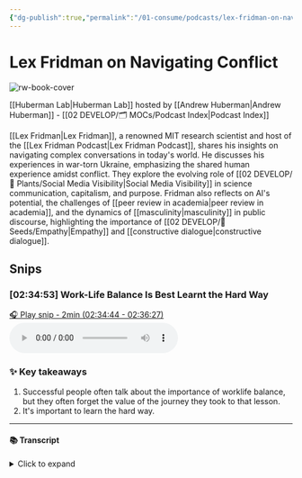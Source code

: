 ```yaml
---
{"dg-publish":true,"permalink":"/01-consume/podcasts/lex-fridman-on-navigating-conflict/","title":"Lex Fridman on Navigating Conflict","tags":["podcasts"]}
---
```


# Lex Fridman on Navigating Conflict

![rw-book-cover](https://images.weserv.nl/?url=https%3A%2F%2Fmegaphone.imgix.net%2Fpodcasts%2F042e6144-725e-11ec-a75d-c38f702aecad%2Fimage%2FHuberman-Lab-Podcast-Thumbnail-3000x3000.png%3Fixlib%3Drails-4.2.0%26max-w%3D3000%26max-h%3D3000%26fit%3Dcrop%26auto%3Dformat%2Ccompress&w=300&h=300)

[[Huberman Lab\|Huberman Lab]] hosted by [[Andrew Huberman\|Andrew Huberman]] - [[02 DEVELOP/🗂️ MOCs/Podcast Index\|Podcast Index]]

[[Lex Fridman\|Lex Fridman]], a renowned MIT research scientist and host of the [[Lex Fridman Podcast\|Lex Fridman Podcast]], shares his insights on navigating complex conversations in today's world. He discusses his experiences in war-torn Ukraine, emphasizing the shared human experience amidst conflict. They explore the evolving role of [[02 DEVELOP/🌿 Plants/Social Media Visibility\|Social Media Visibility]] in science communication, capitalism, and purpose. Fridman also reflects on AI's potential, the challenges of [[peer review in academia\|peer review in academia]], and the dynamics of [[masculinity\|masculinity]] in public discourse, highlighting the importance of [[02 DEVELOP/🌱 Seeds/Empathy\|Empathy]] and [[constructive dialogue\|constructive dialogue]].


## Snips


### [02:34:53] Work-Life Balance Is Best Learnt the Hard Way


[🎧 Play snip - 2min️ (02:34:44 - 02:36:27)](https://share.snipd.com/snip/b6f93e4f-06be-43b9-bfb3-05a4240d70df)
<audio controls> <source src="https://www.podtrac.com/pts/redirect.mp3/traffic.megaphone.fm/SCIM7125421200.mp3?updated=1734395567#t=02:34:44,02:36:27"> </audio>




### ✨ Key takeaways
1. Successful people often talk about the importance of worklife balance, but they often forget the value of the journey they took to that lesson.
2. It's important to learn the hard way.


---




#### 📚 Transcript
<details>
<summary>Click to expand</summary>
<blockquote><b>Lex Fridman</b><br/><br/>So my advice applies to my own life, which has been mostly spent behind the computer. And for that, you really, really have to put in the hours. And what that means is essentially it feels like a grind. I do recommend that you should at least try it in your own. That if you interview some of the most accomplished people ever, I think if they're honest with you, they're going to talk about their 20s as a journey of a lot of pain and a lot of really Hard work. I think what really happens, unfortunately, is a lot of those successful people later in life will talk about work-life balance. They'll say, you know what I learned from that process is that it's really important to get sun in the morning, to have health, to have good relationships. Hire a chef. Exactly. But I think those people have forgotten the value of the journey they took to that lesson. I think work-life balance is best learned the hard way. My own perspective, there's certain things you can only learn the hard way. And so you should learn that the hard way. Yeah, so that's definitely advice. And I should say that I admire people that work hard. If you want to get on my good side, I think are the people that give everything they got towards something. It doesn't actually matter what it is, but towards achieving excellence in a thing. That's the highest thing that we can reach for as human beings, I think, is excellence at a thing. I love</blockquote>
</details>

